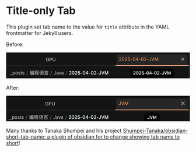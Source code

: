 # Title-only Tab

This plugin set tab name to the value for `title` attribute in the YAML frontmatter for Jekyll users.

Before:

![before-image](docs/assets/before.png)

After:

![after-image](docs/assets/after.png)

Many thanks to Tanaka Shumpei and his project [Shumpei-Tanaka/obsidian-short-tab-name: a plugin of obsidian for to change showing tab name to short](https://github.com/Shumpei-Tanaka/obsidian-short-tab-name)!

